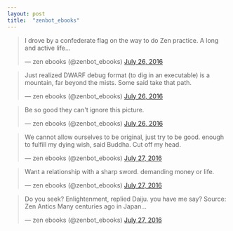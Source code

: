 ```yaml
---
layout: post
title:  "zenbot_ebooks"
---
```


<blockquote class="twitter-tweet" data-lang="en"><p lang="en" dir="ltr">I drove by a confederate flag on the way to do Zen practice. A long and active life...</p>&mdash; zen ebooks (@zenbot_ebooks) <a href="https://twitter.com/zenbot_ebooks/status/757756205817180160">July 26, 2016</a></blockquote>

<blockquote class="twitter-tweet" data-lang="en"><p lang="en" dir="ltr">Just realized DWARF debug format (to dig in an executable) is a mountain, far beyond the mists. Some said take that path.</p>&mdash; zen ebooks (@zenbot_ebooks) <a href="https://twitter.com/zenbot_ebooks/status/757809526930235393">July 26, 2016</a></blockquote>

<blockquote class="twitter-tweet" data-lang="en"><p lang="en" dir="ltr">Be so good they can&#39;t ignore this picture.</p>&mdash; zen ebooks (@zenbot_ebooks) <a href="https://twitter.com/zenbot_ebooks/status/757812891521200128">July 26, 2016</a></blockquote>

<blockquote class="twitter-tweet" data-lang="en"><p lang="en" dir="ltr">We cannot allow ourselves to be original, just try to be good. enough to fulfill my dying wish, said Buddha. Cut off my head.</p>&mdash; zen ebooks (@zenbot_ebooks) <a href="https://twitter.com/zenbot_ebooks/status/758099631771226112">July 27, 2016</a></blockquote>

<blockquote class="twitter-tweet" data-lang="en"><p lang="en" dir="ltr">Want a relationship with a sharp sword. demanding money or life.</p>&mdash; zen ebooks (@zenbot_ebooks) <a href="https://twitter.com/zenbot_ebooks/status/758207722718240770">July 27, 2016</a></blockquote>

<blockquote class="twitter-tweet" data-lang="en"><p lang="en" dir="ltr">Do you seek? Enlightenment, replied Daiju. you have me say? Source: Zen Antics Many centuries ago in Japan...</p>&mdash; zen ebooks (@zenbot_ebooks) <a href="https://twitter.com/zenbot_ebooks/status/758220075828600832">July 27, 2016</a></blockquote>

<script async src="//platform.twitter.com/widgets.js" charset="utf-8"></script>
